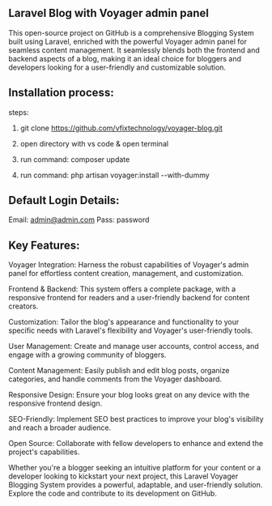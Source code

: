 ## Laravel Blog with Voyager admin panel
This open-source project on GitHub is a comprehensive Blogging System built using Laravel, enriched with the powerful Voyager admin panel for seamless content management. It seamlessly blends both the frontend and backend aspects of a blog, making it an ideal choice for bloggers and developers looking for a user-friendly and customizable solution.

## Installation process:
steps:

1. git clone https://github.com/vfixtechnology/voyager-blog.git

2. open directory with vs code  & open terminal

3. run command: composer update

4. run command: php artisan voyager:install --with-dummy



## Default Login Details:
Email: admin@admin.com
Pass: password


## Key Features:

Voyager Integration: Harness the robust capabilities of Voyager's admin panel for effortless content creation, management, and customization.

Frontend & Backend: This system offers a complete package, with a responsive frontend for readers and a user-friendly backend for content creators.

Customization: Tailor the blog's appearance and functionality to your specific needs with Laravel's flexibility and Voyager's user-friendly tools.

User Management: Create and manage user accounts, control access, and engage with a growing community of bloggers.

Content Management: Easily publish and edit blog posts, organize categories, and handle comments from the Voyager dashboard.

Responsive Design: Ensure your blog looks great on any device with the responsive frontend design.

SEO-Friendly: Implement SEO best practices to improve your blog's visibility and reach a broader audience.

Open Source: Collaborate with fellow developers to enhance and extend the project's capabilities.

Whether you're a blogger seeking an intuitive platform for your content or a developer looking to kickstart your next project, this Laravel Voyager Blogging System provides a powerful, adaptable, and user-friendly solution. Explore the code and contribute to its development on GitHub.
